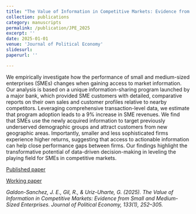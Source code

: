 ```yaml
---
title: "The Value of Information in Competitive Markets: Evidence from Small and Medium-Sized Enterprises"
collection: publications
category: manuscripts
permalink: /publication/JPE_2025
excerpt: ''
date: 2025-01-01
venue: 'Journal of Political Economy'
slidesurl: 
paperurl: ''

---
```


We empirically investigate how the performance of small and medium-sized enterprises (SMEs) changes when gaining access to market information. Our analysis is based on a unique information-sharing program launched by a major bank, which provided SME customers with detailed, comparative reports on their own sales and customer profiles relative to nearby competitors. Leveraging comprehensive transaction-level data, we estimate that program adoption leads to a 9% increase in SME revenues. We find that SMEs use the newly acquired information to target previously underserved demographic groups and attract customers from new geographic areas. Importantly, smaller and less sophisticated firms experience higher returns, suggesting that access to actionable information can help close performance gaps between firms. Our findings highlight the transformative potential of data-driven decision-making in leveling the playing field for SMEs in competitive markets.

[Published paper](https://www.journals.uchicago.edu/doi/10.1086/732525)

[Working paper](https://papers.ssrn.com/sol3/papers.cfm?abstract_id=4022675)

<cite>Galdon-Sanchez, J. E., Gil, R., & Uriz-Uharte, G. (2025). The Value of Information in Competitive Markets: Evidence from Small and Medium-Sized Enterprises. Journal of Political Economy, 133(1), 252–305.</cite>

